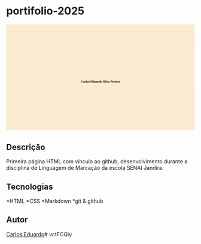 # portifolio-2025

![](./preview.png)

## Descrição
Primeira página HTML com vínculo ao github, desenvolvimento durante a disciplina de Linguagem de Marcação da escola SENAI Jandira. 


## Tecnologias 
*HTML
*CSS
*Markdown
*git
& github

## Autor
[Carlos Eduardo](https://www.linkedin.com/in/carlos-eduardo-silva-pereira-a2413b353/)# vctFCQiy
